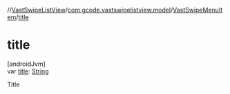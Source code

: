 //[VastSwipeListView](../../../index.md)/[com.gcode.vastswipelistview.model](../index.md)/[VastSwipeMenuItem](index.md)/[title](title.md)

# title

[androidJvm]\
var [title](title.md): [String](https://kotlinlang.org/api/latest/jvm/stdlib/kotlin/-string/index.html)

Title
